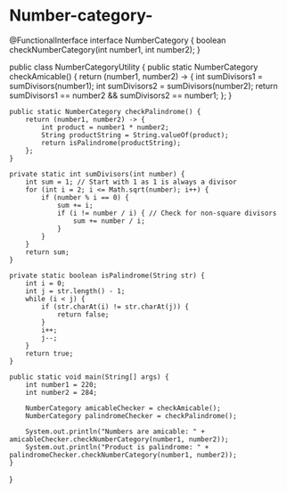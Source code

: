 # Number-category-
@FunctionalInterface
interface NumberCategory {
    boolean checkNumberCategory(int number1, int number2);
}

public class NumberCategoryUtility {
    public static NumberCategory checkAmicable() {
        return (number1, number2) -> {
            int sumDivisors1 = sumDivisors(number1);
            int sumDivisors2 = sumDivisors(number2);
            return sumDivisors1 == number2 && sumDivisors2 == number1;
        };
    }

    public static NumberCategory checkPalindrome() {
        return (number1, number2) -> {
            int product = number1 * number2;
            String productString = String.valueOf(product);
            return isPalindrome(productString);
        };
    }

    private static int sumDivisors(int number) {
        int sum = 1; // Start with 1 as 1 is always a divisor
        for (int i = 2; i <= Math.sqrt(number); i++) {
            if (number % i == 0) {
                sum += i;
                if (i != number / i) { // Check for non-square divisors
                    sum += number / i;
                }
            }
        }
        return sum;
    }

    private static boolean isPalindrome(String str) {
        int i = 0;
        int j = str.length() - 1;
        while (i < j) {
            if (str.charAt(i) != str.charAt(j)) {
                return false;
            }
            i++;
            j--;
        }
        return true;
    }

    public static void main(String[] args) {
        int number1 = 220;
        int number2 = 284;

        NumberCategory amicableChecker = checkAmicable();
        NumberCategory palindromeChecker = checkPalindrome();

        System.out.println("Numbers are amicable: " + amicableChecker.checkNumberCategory(number1, number2));
        System.out.println("Product is palindrome: " + palindromeChecker.checkNumberCategory(number1, number2));
    }
}
